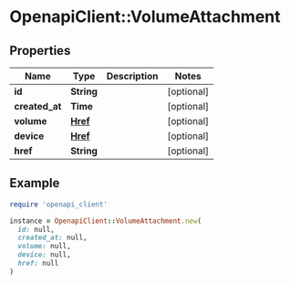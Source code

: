 # OpenapiClient::VolumeAttachment

## Properties

| Name | Type | Description | Notes |
| ---- | ---- | ----------- | ----- |
| **id** | **String** |  | [optional] |
| **created_at** | **Time** |  | [optional] |
| **volume** | [**Href**](Href.md) |  | [optional] |
| **device** | [**Href**](Href.md) |  | [optional] |
| **href** | **String** |  | [optional] |

## Example

```ruby
require 'openapi_client'

instance = OpenapiClient::VolumeAttachment.new(
  id: null,
  created_at: null,
  volume: null,
  device: null,
  href: null
)
```

